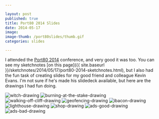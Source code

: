 ```yaml
---

layout: post
published: true
title: Port80 2014 Slides
date: 2014-05-17
image: 
image-thumb: /port80slides/thumb.gif
categories: slides

---
```

I attended the [Port80 2014](http://port80events.co.uk/event/port80-2014/) conference, and very good it was too. You can see my sketchnotes [on this page]({{ site.baseurl }}/sketchnotes/2014/05/17/port80-2014-sketchnotes.html), but I also had the fun task of creating slides for my good friend and colleague Kevin Evans. I'm not sure if he's made his slidedeck available, but here are the drawings I had fun doing.

<img src="{{ site.baseurl }}/images/port80slides/witch.gif" alt="witch-drawing" />

<img src="{{ site.baseurl }}/images/port80slides/burn.gif" alt="burning-at-the-stake-drawing" />

<img src="{{ site.baseurl }}/images/port80slides/cliff.gif" alt="walking-off-cliff-drawing" />

<img src="{{ site.baseurl }}/images/port80slides/geofence.gif" alt="geofencing-drawing" />

<img src="{{ site.baseurl }}/images/port80slides/ibacon.gif" alt="ibacon-drawing" />

<img src="{{ site.baseurl }}/images/port80slides/lighthouse.gif" alt="lighthouse-drawing" />

<img src="{{ site.baseurl }}/images/port80slides/shop.gif" alt="shop-drawing" />

<img src="{{ site.baseurl }}/images/port80slides/ads-good.gif" alt="ads-good-drawing" />

<img src="{{ site.baseurl }}/images/port80slides/ads-bad.gif" alt="ads-bad-drawing" />



